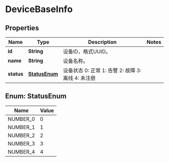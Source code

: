 
# DeviceBaseInfo

## Properties
Name | Type | Description | Notes
------------ | ------------- | ------------- | -------------
**id** | **String** | 设备ID，格式UUID。 | 
**name** | **String** | 设备名称。 | 
**status** | [**StatusEnum**](#StatusEnum) | 设备状态 0: 正常 1: 告警 2: 故障 3: 离线 4: 未注册  | 


<a name="StatusEnum"></a>
## Enum: StatusEnum
Name | Value
---- | -----
NUMBER_0 | 0
NUMBER_1 | 1
NUMBER_2 | 2
NUMBER_3 | 3
NUMBER_4 | 4



